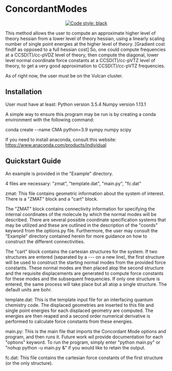 # ConcordantModes

<p align="center">
<a href="https://github.com/psf/black"><img alt="Code style: black" src="https://img.shields.io/badge/code%20style-black-000000.svg"></a>
</p>

This method allows the user to compute an approximate higher level of theory hessian from a lower level of theory hessian, using a linearly scaling number of single point energies at the higher level of theory. [Gradient cost findif as opposed to a full hessian cost]
So, one could compute frequencies at a CCSD(T)/cc-pVDZ level of theory, then compute the diagonal, 
lower level normal coordinate force constants at a CCSD(T)/cc-pVTZ level of theory, to get a very good approximation to CCSD(T)/cc-pVTZ frequencies.

As of right now, the user must be on the Vulcan cluster.

## Installation

User must have at least:
Python version 3.5.4
Numpy version 1.13.1

A simple way to ensure this program may be run is by creating a conda environment with the following command:

conda create --name CMA python=3.9 sympy numpy scipy

If you need to install anaconda, consult this website:
https://www.anaconda.com/products/individual

## Quickstart Guide

An example is provided in the "Example" directory.

4 files are necessary: "zmat", "template.dat", "main.py", "fc.dat"

zmat:
This file contains geometric information about the system of interest. There is a "ZMAT" block and a "cart" block.

The "ZMAT" block contains connectivity information for specifying the internal coordinates of the molecule by which the normal modes will be described.
There are several possible coordinate specification systems that may be utilized and these are outlined in the description of the "coords" keyword from the options.py file.
Furthermore, the user may consult the "Example" directory contained herein for more guidance on how to construct the different connectivities.

The "cart" block contains the cartesian structures for the system. If two structures are entered (separated by a --- on a new line), the first structure will be used to construct the starting normal modes from the provided force constants. These normal modes are then placed atop the second structure and the requisite displacements are generated to compute force constants for these modes and the subsequent frequencies. If only one structure is entered, the same process will take place but all atop a single structure. The default units are bohr.

template.dat:
This is the template input file for an interfacing quantum chemistry code. The displaced geometries are inserted to this file and single point energies for each displaced geometry are computed. The energies are then reaped and a second order numerical derivative is performed to calculate force constants from these energies.

main.py:
This is the main file that imports the Concordant Mode options and program, and then runs it. Future work wil provide documentation for each "options" keyword.
To run the program, simply enter "python main.py" or "nohup python -u main.py &" if you would like to retain the output.

fc.dat:
This file contains the cartesian force constants of the first structure (or the only structure).
